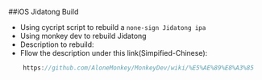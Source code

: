 ##iOS Jidatong Build
* Using cycript script to rebuild a `none-sign Jidatong ipa`
* Using monkey dev to rebuild Jidatong
* Description to rebuild:
* Fllow the description under this link(Simpified-Chinese):
```javascript
    https://github.com/AloneMonkey/MonkeyDev/wiki/%E5%AE%89%E8%A3%85
```